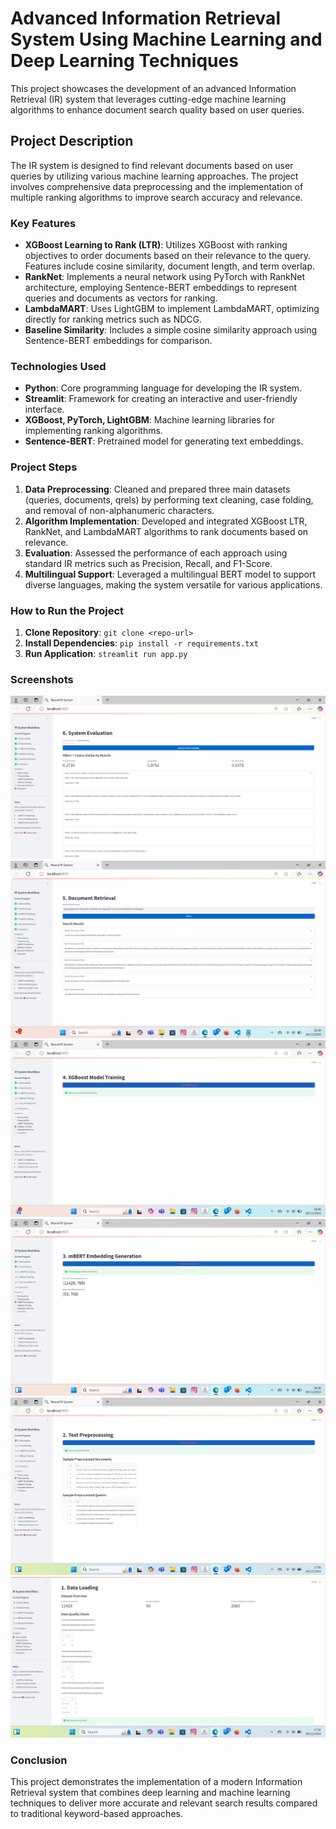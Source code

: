 # Advanced Information Retrieval System Using Machine Learning and Deep Learning Techniques

This project showcases the development of an advanced Information Retrieval (IR) system that leverages cutting-edge machine learning algorithms to enhance document search quality based on user queries.

## Project Description
The IR system is designed to find relevant documents based on user queries by utilizing various machine learning approaches. The project involves comprehensive data preprocessing and the implementation of multiple ranking algorithms to improve search accuracy and relevance.

### Key Features
- **XGBoost Learning to Rank (LTR)**: Utilizes XGBoost with ranking objectives to order documents based on their relevance to the query. Features include cosine similarity, document length, and term overlap.
- **RankNet**: Implements a neural network using PyTorch with RankNet architecture, employing Sentence-BERT embeddings to represent queries and documents as vectors for ranking.
- **LambdaMART**: Uses LightGBM to implement LambdaMART, optimizing directly for ranking metrics such as NDCG.
- **Baseline Similarity**: Includes a simple cosine similarity approach using Sentence-BERT embeddings for comparison.

### Technologies Used
- **Python**: Core programming language for developing the IR system.
- **Streamlit**: Framework for creating an interactive and user-friendly interface.
- **XGBoost, PyTorch, LightGBM**: Machine learning libraries for implementing ranking algorithms.
- **Sentence-BERT**: Pretrained model for generating text embeddings.

### Project Steps
1. **Data Preprocessing**: Cleaned and prepared three main datasets (queries, documents, qrels) by performing text cleaning, case folding, and removal of non-alphanumeric characters.
2. **Algorithm Implementation**: Developed and integrated XGBoost LTR, RankNet, and LambdaMART algorithms to rank documents based on relevance.
3. **Evaluation**: Assessed the performance of each approach using standard IR metrics such as Precision, Recall, and F1-Score.
4. **Multilingual Support**: Leveraged a multilingual BERT model to support diverse languages, making the system versatile for various applications.

### How to Run the Project
1. **Clone Repository**: `git clone <repo-url>`
2. **Install Dependencies**: `pip install -r requirements.txt`
3. **Run Application**: `streamlit run app.py`

### Screenshots
![Screenshot 1](images/image.png)
![Screenshot 2](images/image1.png)
![Screenshot 3](images/image2.png)
![Screenshot 4](images/image3.png)
![Screenshot 5](images/image4.png)
![Screenshot 6](images/image5.png)

### Conclusion
This project demonstrates the implementation of a modern Information Retrieval system that combines deep learning and machine learning techniques to deliver more accurate and relevant search results compared to traditional keyword-based approaches.
